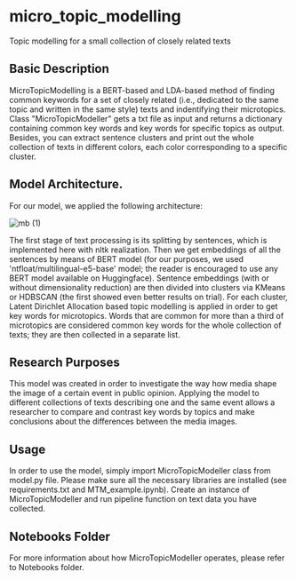 # micro_topic_modelling
Topic modelling for a small collection of closely related texts

## Basic Description
MicroTopicModelling is a BERT-based and LDA-based method of finding common keywords for a set of closely related (i.e., dedicated to the same topic and written in the same style) texts and indentifying their microtopics. Class "MicroTopicModeller" gets a txt file as input and returns a dictionary containing common key words and key words for specific topics as output. Besides, you can extract sentence clusters and print out the whole collection of texts in different colors, each color corresponding to a specific cluster.

## Model Architecture.

For our model, we applied the following architecture:

![mb (1)](https://github.com/belom-nlp/micro_topic_modelling/assets/135965144/1e87887b-54c3-4854-b0d3-9f480637011d)

The first stage of text processing is its splitting by sentences, which is implemented here with nltk realization. Then we get embeddings of all the sentences by means of BERT model (for our purposes, we used 'ntfloat/multilingual-e5-base' model; the reader is encouraged to use any BERT model available on Huggingface). Sentence embeddings (with or without dimensionality reduction) are then divided into clusters via KMeans or HDBSCAN (the first showed even better results on trial). For each cluster, Latent Dirichlet Allocation based topic modelling is applied in order to get key words for microtopics. Words that are common for more than a third of microtopics are considered common key words for the whole collection of texts; they are then collected in a separate list.

## Research Purposes

This model was created in order to investigate the way how media shape the image of a certain event in public opinion. Applying the model to different collections of texts describing one and the same event allows a researcher to compare and contrast key words by topics and make conclusions about the differences between the media images.

## Usage

In order to use the model, simply import MicroTopicModeller class from model.py file. Please make sure all the necessary libraries are installed (see requirements.txt and MTM_example.ipynb). Create an instance of MicroTopicModeller and run pipeline function on text data you have collected.

## Notebooks Folder

For more information about how MicroTopicModeller operates, please refer to Notebooks folder.
